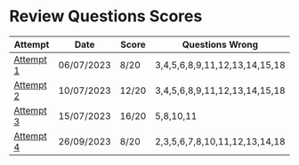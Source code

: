 # Review Questions Scores

| Attempt| Date | Score | Questions Wrong |
| -------|----- |------| ----------------|
| [Attempt 1](/src/review_questions/chapter_4/attempt_1/) | 06/07/2023 | 8/20 | 3,4,5,6,8,9,11,12,13,14,15,18 |
| [Attempt 2](/src/review_questions/chapter_4/attempt_1/) | 10/07/2023 | 12/20 | 3,4,5,6,8,9,11,12,13,14,15,18 |
| [Attempt 3](/src/review_questions/chapter_4/attempt_3/) | 15/07/2023 | 16/20 | 5,8,10,11 |
| [Attempt 4](/src/review_questions/chapter_4/attempt_3/) | 26/09/2023 | 8/20 | 2,3,5,6,7,8,10,11,12,13,14,18 |